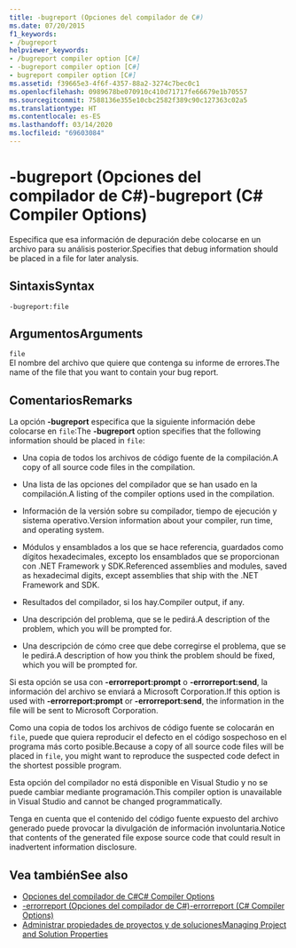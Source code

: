 ```yaml
---
title: -bugreport (Opciones del compilador de C#)
ms.date: 07/20/2015
f1_keywords:
- /bugreport
helpviewer_keywords:
- /bugreport compiler option [C#]
- -bugreport compiler option [C#]
- bugreport compiler option [C#]
ms.assetid: f39665e3-4f6f-4357-88a2-3274c7bec0c1
ms.openlocfilehash: 0989678be070910c410d71717fe66679e1b70557
ms.sourcegitcommit: 7588136e355e10cbc2582f389c90c127363c02a5
ms.translationtype: HT
ms.contentlocale: es-ES
ms.lasthandoff: 03/14/2020
ms.locfileid: "69603084"
---
```

# <a name="-bugreport-c-compiler-options"></a><span data-ttu-id="4a9d5-102">-bugreport (Opciones del compilador de C#)</span><span class="sxs-lookup"><span data-stu-id="4a9d5-102">-bugreport (C# Compiler Options)</span></span>
<span data-ttu-id="4a9d5-103">Especifica que esa información de depuración debe colocarse en un archivo para su análisis posterior.</span><span class="sxs-lookup"><span data-stu-id="4a9d5-103">Specifies that debug information should be placed in a file for later analysis.</span></span>  
  
## <a name="syntax"></a><span data-ttu-id="4a9d5-104">Sintaxis</span><span class="sxs-lookup"><span data-stu-id="4a9d5-104">Syntax</span></span>  
  
```console  
-bugreport:file  
```  
  
## <a name="arguments"></a><span data-ttu-id="4a9d5-105">Argumentos</span><span class="sxs-lookup"><span data-stu-id="4a9d5-105">Arguments</span></span>  
 `file`  
 <span data-ttu-id="4a9d5-106">El nombre del archivo que quiere que contenga su informe de errores.</span><span class="sxs-lookup"><span data-stu-id="4a9d5-106">The name of the file that you want to contain your bug report.</span></span>  
  
## <a name="remarks"></a><span data-ttu-id="4a9d5-107">Comentarios</span><span class="sxs-lookup"><span data-stu-id="4a9d5-107">Remarks</span></span>  
 <span data-ttu-id="4a9d5-108">La opción **-bugreport** especifica que la siguiente información debe colocarse en `file`:</span><span class="sxs-lookup"><span data-stu-id="4a9d5-108">The **-bugreport** option specifies that the following information should be placed in `file`:</span></span>  
  
- <span data-ttu-id="4a9d5-109">Una copia de todos los archivos de código fuente de la compilación.</span><span class="sxs-lookup"><span data-stu-id="4a9d5-109">A copy of all source code files in the compilation.</span></span>  
  
- <span data-ttu-id="4a9d5-110">Una lista de las opciones del compilador que se han usado en la compilación.</span><span class="sxs-lookup"><span data-stu-id="4a9d5-110">A listing of the compiler options used in the compilation.</span></span>  
  
- <span data-ttu-id="4a9d5-111">Información de la versión sobre su compilador, tiempo de ejecución y sistema operativo.</span><span class="sxs-lookup"><span data-stu-id="4a9d5-111">Version information about your compiler, run time, and operating system.</span></span>  
  
- <span data-ttu-id="4a9d5-112">Módulos y ensamblados a los que se hace referencia, guardados como dígitos hexadecimales, excepto los ensamblados que se proporcionan con .NET Framework y SDK.</span><span class="sxs-lookup"><span data-stu-id="4a9d5-112">Referenced assemblies and modules, saved as hexadecimal digits, except assemblies that ship with the .NET Framework and SDK.</span></span>  
  
- <span data-ttu-id="4a9d5-113">Resultados del compilador, si los hay.</span><span class="sxs-lookup"><span data-stu-id="4a9d5-113">Compiler output, if any.</span></span>  
  
- <span data-ttu-id="4a9d5-114">Una descripción del problema, que se le pedirá.</span><span class="sxs-lookup"><span data-stu-id="4a9d5-114">A description of the problem, which you will be prompted for.</span></span>  
  
- <span data-ttu-id="4a9d5-115">Una descripción de cómo cree que debe corregirse el problema, que se le pedirá.</span><span class="sxs-lookup"><span data-stu-id="4a9d5-115">A description of how you think the problem should be fixed, which you will be prompted for.</span></span>  
  
 <span data-ttu-id="4a9d5-116">Si esta opción se usa con **-errorreport:prompt** o **-errorreport:send**, la información del archivo se enviará a Microsoft Corporation.</span><span class="sxs-lookup"><span data-stu-id="4a9d5-116">If this option is used with **-errorreport:prompt** or **-errorreport:send**, the information in the file will be sent to Microsoft Corporation.</span></span>  
  
 <span data-ttu-id="4a9d5-117">Como una copia de todos los archivos de código fuente se colocarán en `file`, puede que quiera reproducir el defecto en el código sospechoso en el programa más corto posible.</span><span class="sxs-lookup"><span data-stu-id="4a9d5-117">Because a copy of all source code files will be placed in `file`, you might want to reproduce the suspected code defect in the shortest possible program.</span></span>  
  
 <span data-ttu-id="4a9d5-118">Esta opción del compilador no está disponible en Visual Studio y no se puede cambiar mediante programación.</span><span class="sxs-lookup"><span data-stu-id="4a9d5-118">This compiler option is unavailable in Visual Studio and cannot be changed programmatically.</span></span>  
  
 <span data-ttu-id="4a9d5-119">Tenga en cuenta que el contenido del código fuente expuesto del archivo generado puede provocar la divulgación de información involuntaria.</span><span class="sxs-lookup"><span data-stu-id="4a9d5-119">Notice that contents of the generated file expose source code that could result in inadvertent information disclosure.</span></span>  
  
## <a name="see-also"></a><span data-ttu-id="4a9d5-120">Vea también</span><span class="sxs-lookup"><span data-stu-id="4a9d5-120">See also</span></span>

- [<span data-ttu-id="4a9d5-121">Opciones del compilador de C#</span><span class="sxs-lookup"><span data-stu-id="4a9d5-121">C# Compiler Options</span></span>](./index.md)
- [<span data-ttu-id="4a9d5-122">-errorreport (Opciones del compilador de C#)</span><span class="sxs-lookup"><span data-stu-id="4a9d5-122">-errorreport (C# Compiler Options)</span></span>](./errorreport-compiler-option.md)
- [<span data-ttu-id="4a9d5-123">Administrar propiedades de proyectos y de soluciones</span><span class="sxs-lookup"><span data-stu-id="4a9d5-123">Managing Project and Solution Properties</span></span>](/visualstudio/ide/managing-project-and-solution-properties)
